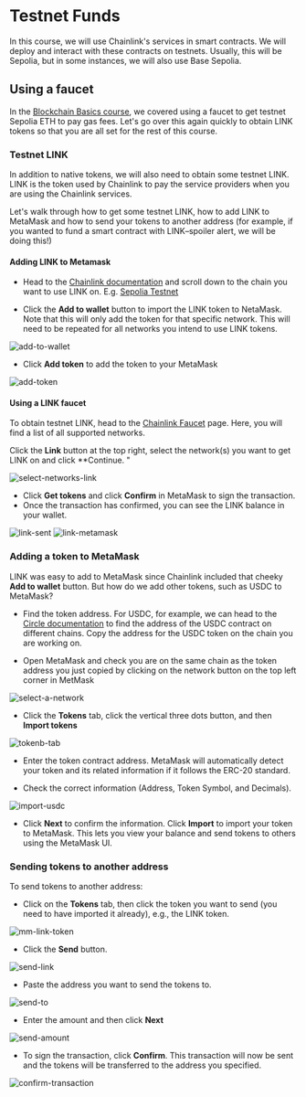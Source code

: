 # Testnet Funds

In this course, we will use Chainlink's services in smart contracts. We will deploy and interact with these contracts on testnets. Usually, this will be Sepolia, but in some instances, we will also use Base Sepolia.

## Using a faucet

In the [Blockchain Basics course](https://updraft.cyfrin.io/courses/blockchain-basics), we covered using a faucet to get testnet Sepolia ETH to pay gas fees. Let's go over this again quickly to obtain LINK tokens so that you are all set for the rest of this course.

### Testnet LINK

In addition to native tokens, we will also need to obtain some testnet LINK. LINK is the token used by Chainlink to pay the service providers when you are using the Chainlink services. 

Let's walk through how to get some testnet LINK, how to add LINK to MetaMask and how to send your tokens to another address (for example, if you wanted to fund a smart contract with LINK–spoiler alert, we will be doing this!)

#### Adding LINK to Metamask

- Head to the [Chainlink documentation](https://docs.chain.link/resources/link-token-contracts) and scroll down to the chain you want to use LINK on. E.g. [Sepolia Testnet](https://docs.chain.link/resources/link-token-contracts#sepolia-testnet)

- Click the **Add to wallet** button to import the LINK token to NetaMask. Note that this will only add the token for that specific network. This will need to be repeated for all networks you intend to use LINK tokens.

![add-to-wallet](/chainlink-fundamentals/2-smart-contract-and-solidity-fundamentals/assets/add-to-wallet.png)

- Click **Add token** to add the token to your MetaMask

![add-token](/chainlink-fundamentals/2-smart-contract-and-solidity-fundamentals/assets/add-token.png)

#### Using a LINK faucet

To obtain testnet LINK, head to the [Chainlink Faucet](https://faucets.chain.link/) page. Here, you will find a list of all supported networks.

Click the **Link** button at the top right, select the network(s) you want to get LINK on and click **Continue. "

![select-networks-link](/chainlink-fundamentals/2-smart-contract-and-solidity-fundamentals/assets/select-networks-link.png)

- Click **Get tokens** and click **Confirm** in MetaMask to sign the transaction.
- Once the transaction has confirmed, you can see the LINK balance in your wallet.

![link-sent](/chainlink-fundamentals/2-smart-contract-and-solidity-fundamentals/assets/link-sent.png)
![link-metamask](/chainlink-fundamentals/2-smart-contract-and-solidity-fundamentals/assets/link-metamask.png)

### Adding a token to MetaMask

LINK was easy to add to MetaMask since Chainlink included that cheeky **Add to wallet** button. But how do we add other tokens, such as USDC to MetaMask?

- Find the token address. For USDC, for example, we can head to the [Circle documentation](https://developers.circle.com/stablecoins/usdc-on-test-networks) to find the address of the USDC contract on different chains. Copy the address for the USDC token on the chain you are working on.

- Open MetaMask and check you are on the same chain as the token address you just copied by clicking on the network button on the top left corner in MetMask

![select-a-network](/chainlink-fundamentals/2-smart-contract-and-solidity-fundamentals/assets/select-a-network.png)

- Click the **Tokens** tab, click the vertical three dots button, and then **Import tokens**  

![tokenb-tab](/chainlink-fundamentals/2-smart-contract-and-solidity-fundamentals/assets/token-tab.png)

- Enter the token contract address. MetaMask will automatically detect your token and its related information if it follows the ERC-20 standard.

- Check the correct information (Address, Token Symbol, and Decimals).

![import-usdc](/chainlink-fundamentals/2-smart-contract-and-solidity-fundamentals/assets/import-usdc.png)

- Click **Next** to confirm the information. Click **Import** to import your token to MetaMask. This lets you view your balance and send tokens to others using the MetaMask UI.

### Sending tokens to another address

To send tokens to another address:

- Click on the **Tokens** tab, then click the token you want to send (you need to have imported it already), e.g., the LINK token.

![mm-link-token](/chainlink-fundamentals/2-smart-contract-and-solidity-fundamentals/assets/mm-link-token.png)

- Click the **Send** button.

![send-link](/chainlink-fundamentals/2-smart-contract-and-solidity-fundamentals/assets/send-link.png)

- Paste the address you want to send the tokens to.

![send-to](/chainlink-fundamentals/2-smart-contract-and-solidity-fundamentals/assets/send-to.png)

- Enter the amount and then click **Next**

![send-amount](/chainlink-fundamentals/2-smart-contract-and-solidity-fundamentals/assets/send-amount.png)

- To sign the transaction, click **Confirm**. This transaction will now be sent and the tokens will be transferred to the address you specified. 

![confirm-transaction](/chainlink-fundamentals/2-smart-contract-and-solidity-fundamentals/assets/confirm-transaction.png)
